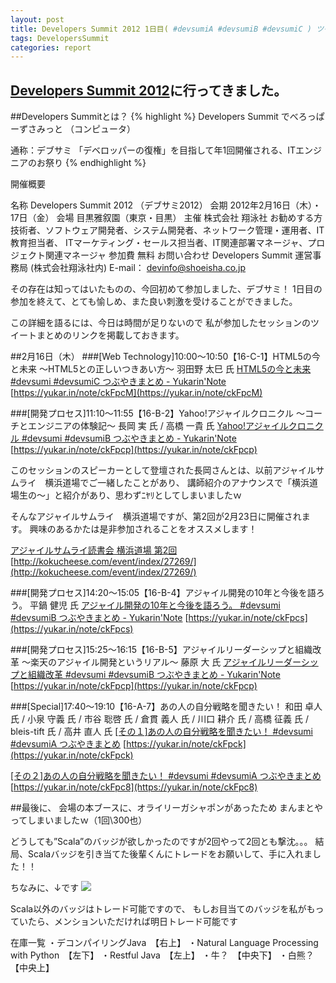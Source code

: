```yaml
---
layout: post
title: Developers Summit 2012 1日目( #devsumiA #devsumiB #devsumiC ) ツイートまとめ。
tags: DevelopersSummit
categories: report
---
```

[Developers Summit 2012](http://capture.heartrails.com/300x200/cool?http://seshop.com/se/timetable/21)に行ってきました。
-----------------

##Developers Summitとは？
{% highlight %}
Developers Summit でべろっぱーずさみっと （コンピュータ）

通称：デブサミ
「デベロッパーの復権」を目指して年1回開催される、ITエンジニアのお祭り
{% endhighlight %}

開催概要

名称	Developers Summit 2012 （デブサミ2012）
会期	2012年2月16日（木）・17日（金）
会場	目黒雅叙園（東京・目黒）
主催	株式会社 翔泳社
お勧めする方	技術者、ソフトウェア開発者、システム開発者、ネットワーク管理・運用者、IT教育担当者、
ITマーケティング・セールス担当者、IT関連部署マネージャ、プロジェクト関連マネージャ
参加費	無料
お問い合わせ	Developers Summit 運営事務局 (株式会社翔泳社内)
E-mail： devinfo@shoeisha.co.jp

その存在は知ってはいたものの、今回初めて参加しました、デブサミ！
1日目の参加を終えて、とても愉しめ、また良い刺激を受けることができました。


この詳細を語るには、今日は時間が足りないので
私が参加したセッションのツイートまとめのリンクを掲載しておきます。


##2月16日（木）
###[Web Technology]10:00～10:50【16-C-1】HTML5の今と未来 ～HTML5との正しいつきあい方～ 羽田野 太巳 氏
[HTML5の今と未来 #devsumi #devsumiC つぶやきまとめ  - Yukarin'Note](https://yukar.in/note/ckFpcM)
[https://yukar.in/note/ckFpcM](https://yukar.in/note/ckFpcM)


###[開発プロセス]11:10～11:55【16-B-2】Yahoo!アジャイルクロニクル ～コーチとエンジニアの体験記～ 長岡 実 氏 / 高橋 一貴 氏
[Yahoo!アジャイルクロニクル #devsumi #devsumiB つぶやきまとめ  - Yukarin'Note](https://yukar.in/note/ckFpcp)
[https://yukar.in/note/ckFpcp](https://yukar.in/note/ckFpcp)


このセッションのスピーカーとして登壇された長岡さんとは、以前アジャイルサムライ　横浜道場でご一緒したことがあり、
講師紹介のアナウンスで「横浜道場生の～」と紹介があり、思わずﾆﾔﾘとしてしまいましたｗ

そんなアジャイルサムライ　横浜道場ですが、第2回が2月23日に開催されます。
興味のあるかたは是非参加されることをオススメします！

[アジャイルサムライ読書会 横浜道場 第2回](http://kokucheese.com/event/index/27269/)
[http://kokucheese.com/event/index/27269/](http://kokucheese.com/event/index/27269/)


###[開発プロセス]14:20～15:05【16-B-4】アジャイル開発の10年と今後を語ろう。 平鍋 健児 氏
[アジャイル開発の10年と今後を語ろう。 #devsumi #devsumiB つぶやきまとめ  - Yukarin'Note](https://yukar.in/note/ckFpcs)
[https://yukar.in/note/ckFpcs](https://yukar.in/note/ckFpcs)


###[開発プロセス]15:25～16:15【16-B-5】アジャイルリーダーシップと組織改革 ～楽天のアジャイル開発というリアル～ 藤原 大 氏
[アジャイルリーダーシップと組織改革 #devsumi #devsumiB つぶやきまとめ  - Yukarin'Note](https://yukar.in/note/ckFpcp)
[https://yukar.in/note/ckFpcp](https://yukar.in/note/ckFpcp)


###[Special]17:40～19:10【16-A-7】あの人の自分戦略を聞きたい！ 和田 卓人 氏 / 小泉 守義 氏 / 市谷 聡啓 氏 / 倉貫 義人 氏 / 川口 耕介 氏 / 高橋 征義 氏 / bleis-tift 氏 / 高井 直人 氏
[ [その１]あの人の自分戦略を聞きたい！ #devsumi #devsumiA つぶやきまとめ](https://yukar.in/note/ckFpck)
[https://yukar.in/note/ckFpck](https://yukar.in/note/ckFpck)


[ [その２]あの人の自分戦略を聞きたい！ #devsumi #devsumiA つぶやきまとめ](https://yukar.in/note/ckFpc8)
[https://yukar.in/note/ckFpc8](https://yukar.in/note/ckFpc8)


##最後に、
会場の本ブースに、オライリーガシャポンがあったため
まんまとやってしまいましたｗ（1回\300也）

どうしても”Scala”のバッジが欲しかったのですが2回やって2回とも撃沈。。。
結局、Scalaバッジを引き当てた後輩くんにトレードをお願いして、手に入れました！！

ちなみに、↓です
<img src="http://modalsoul.github.com/img/badge.jpg">

Scala以外のバッジはトレード可能ですので、
もしお目当てのバッジを私がもっていたら、メンションいただければ明日トレード可能です

在庫一覧
・デコンパイリングJava　【右上】
・Natural Language Processing with Python　【左下】
・Restful Java　【左上】
・牛？　【中央下】
・白熊？　【中央上】